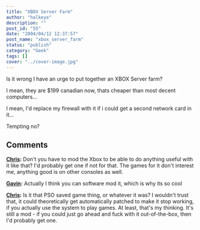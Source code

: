 ```yaml
---
title: "XBOX Server Farm"
author: "halkeye"
description: ""
post_id: "55"
date: "2004/04/12 12:37:57"
post_name: "xbox_server_farm"
status: "publish"
category: "Geek"
tags: []
cover: "../cover-image.jpg"
---
```


Is it wrong I have an urge to put together an XBOX Server farm?  

I mean, they are $199 canadian now, thats cheaper than most decent computers...

I mean, I'd replace my firewall with it if i could get a second network card in it...

Tempting no?

## Comments

**[Chris](#36 "2004-04-12 17:12:23"):** Don't you have to mod the Xbox to be able to do anything useful with it like that? I'd probably get one if not for that. The games for it don't interest me, anything good is on other consoles as well.

**[Gavin](#37 "2004-04-12 18:17:47"):** Actually I think you can software mod it, which is why its so cool

**[Chris](#38 "2004-04-13 04:05:24"):** Is it that PSO saved game thing, or whatever it was? I wouldn't trust that, it could theoretically get automatically patched to make it stop working, if you actually use the system to play games. At least, that's my thinking. It's still a mod - if you could just go ahead and fuck with it out-of-the-box, then I'd probably get one.

